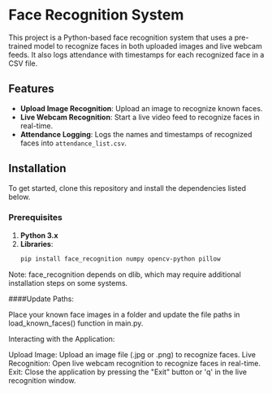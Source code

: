 # Face Recognition System

This project is a Python-based face recognition system that uses a pre-trained model to recognize faces in both uploaded images and live webcam feeds. It also logs attendance with timestamps for each recognized face in a CSV file.

## Features
- **Upload Image Recognition**: Upload an image to recognize known faces.
- **Live Webcam Recognition**: Start a live video feed to recognize faces in real-time.
- **Attendance Logging**: Logs the names and timestamps of recognized faces into `attendance_list.csv`.

## Installation
To get started, clone this repository and install the dependencies listed below.

### Prerequisites
1. **Python 3.x**
2. **Libraries**:
   ```bash
   pip install face_recognition numpy opencv-python pillow
Note: face_recognition depends on dlib, which may require additional installation steps on some systems.

####Update Paths:

Place your known face images in a folder and update the file paths in load_known_faces() function in main.py.

Interacting with the Application:

Upload Image: Upload an image file (.jpg or .png) to recognize faces.
Live Recognition: Open live webcam recognition to recognize faces in real-time.
Exit: Close the application by pressing the "Exit" button or 'q' in the live recognition window.

